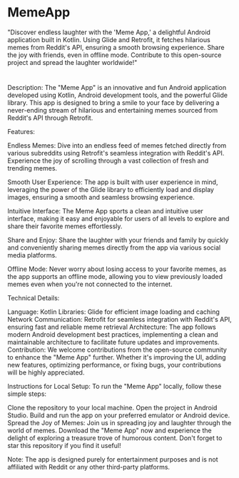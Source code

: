 # MemeApp
"Discover endless laughter with the 'Meme App,' a delightful Android application built in Kotlin. Using Glide and Retrofit, it fetches hilarious memes from Reddit's API, ensuring a smooth browsing experience. Share the joy with friends, even in offline mode. Contribute to this open-source project and spread the laughter worldwide!"

# 
Description:
The "Meme App" is an innovative and fun Android application developed using Kotlin, Android development tools, and the powerful Glide library. This app is designed to bring a smile to your face by delivering a never-ending stream of hilarious and entertaining memes sourced from Reddit's API through Retrofit.

Features:

Endless Memes: Dive into an endless feed of memes fetched directly from various subreddits using Retrofit's seamless integration with Reddit's API. Experience the joy of scrolling through a vast collection of fresh and trending memes.

Smooth User Experience: The app is built with user experience in mind, leveraging the power of the Glide library to efficiently load and display images, ensuring a smooth and seamless browsing experience.

Intuitive Interface: The Meme App sports a clean and intuitive user interface, making it easy and enjoyable for users of all levels to explore and share their favorite memes effortlessly.

Share and Enjoy: Share the laughter with your friends and family by quickly and conveniently sharing memes directly from the app via various social media platforms.

Offline Mode: Never worry about losing access to your favorite memes, as the app supports an offline mode, allowing you to view previously loaded memes even when you're not connected to the internet.

Technical Details:

Language: Kotlin
Libraries: Glide for efficient image loading and caching
Network Communication: Retrofit for seamless integration with Reddit's API, ensuring fast and reliable meme retrieval
Architecture: The app follows modern Android development best practices, implementing a clean and maintainable architecture to facilitate future updates and improvements.
Contribution:
We welcome contributions from the open-source community to enhance the "Meme App" further. Whether it's improving the UI, adding new features, optimizing performance, or fixing bugs, your contributions will be highly appreciated.

Instructions for Local Setup:
To run the "Meme App" locally, follow these simple steps:

Clone the repository to your local machine.
Open the project in Android Studio.
Build and run the app on your preferred emulator or Android device.
Spread the Joy of Memes:
Join us in spreading joy and laughter through the world of memes. Download the "Meme App" now and experience the delight of exploring a treasure trove of humorous content. Don't forget to star this repository if you find it useful!

Note: The app is designed purely for entertainment purposes and is not affiliated with Reddit or any other third-party platforms.
